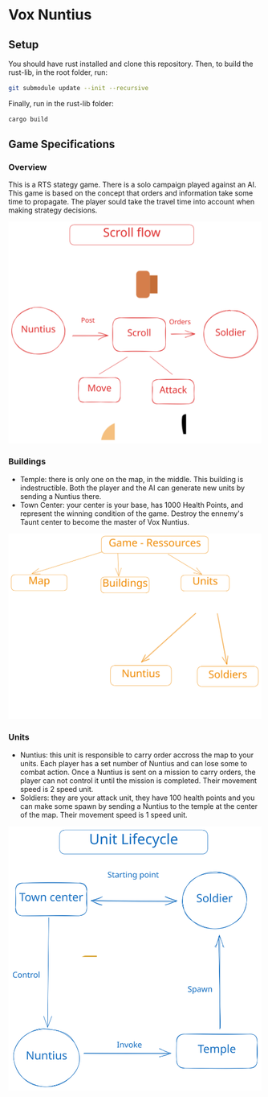 # Vox Nuntius

## Setup

You should have rust installed and clone this repository. Then, to build the rust-lib, in the root folder, run:

```bash
git submodule update --init --recursive
```

Finally, run in the rust-lib folder:

```bash
cargo build
```

## Game Specifications

### Overview

This is a RTS stategy game. There is a solo campaign played against an AI.
This game is based on the concept that orders and information take some time to propagate. The player sould take the travel time into account when making strategy decisions.

![Flow of the game](./images/scroll.svg)

### Buildings

- Temple: there is only one on the map, in the middle. This building is indestructible. Both the player and the AI can generate new units by sending a Nuntius there.
- Town Center: your center is your base, has 1000 Health Points, and represent the winning condition of the game. Destroy the ennemy's Taunt center to become the master of Vox Nuntius.

![Ressources](./images/ressources.svg)

### Units

- Nuntius: this unit is responsible to carry order accross the map to your units. Each player has a set number of Nuntius and can lose some to combat action. Once a Nuntius is sent on a mission to carry orders, the player can not control it until the mission is completed. Their movement speed is 2 speed unit.
- Soldiers: they are your attack unit, they have 100 health points and you can make some spawn by sending a Nuntius to the temple at the center of the map. Their movement speed is 1 speed unit.

![Units](./images/unit.svg)
